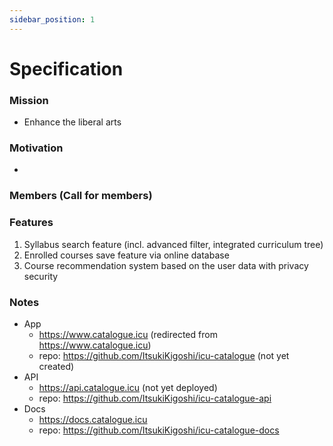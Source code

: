 ```yaml
---
sidebar_position: 1
---
```


# Specification

### Mission

- Enhance the liberal arts

### Motivation

-

### Members (Call for members)

### Features

1. Syllabus search feature (incl. advanced filter, integrated curriculum tree)
2. Enrolled courses save feature via online database
3. Course recommendation system based on the user data with privacy security

### Notes

- App
  - https://www.catalogue.icu (redirected from https://www.catalogue.icu)
  - repo: https://github.com/ItsukiKigoshi/icu-catalogue (not yet created)
- API
  - https://api.catalogue.icu (not yet deployed)
  - repo: https://github.com/ItsukiKigoshi/icu-catalogue-api
- Docs
  - https://docs.catalogue.icu
  - repo: https://github.com/ItsukiKigoshi/icu-catalogue-docs
